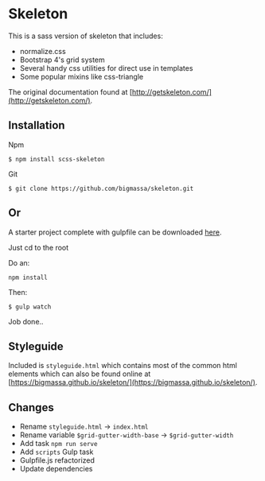 # Skeleton
This is a sass version of skeleton that includes:
* normalize.css
* Bootstrap 4's grid system
* Several handy css utilities for direct use in templates
* Some popular mixins like css-triangle

The original documentation found at [http://getskeleton.com/](http://getskeleton.com/).

## Installation
Npm
```
$ npm install scss-skeleton
```

Git
```
$ git clone https://github.com/bigmassa/skeleton.git
```

## Or
A starter project complete with gulpfile can be downloaded [here](https://github.com/bigmassa/skeleton_starter/archive/master.zip).

Just cd to the root

Do an: 
```
npm install
```

Then:
```
$ gulp watch
```

Job done..

## Styleguide
Included is `styleguide.html` which contains most of the common html elements
which can also be found online at [https://bigmassa.github.io/skeleton/](https://bigmassa.github.io/skeleton/).

## Changes

* Rename `styleguide.html` -> `index.html`
* Rename variable `$grid-gutter-width-base` -> `$grid-gutter-width`
* Add task `npm run serve`
* Add `scripts` Gulp task
* Gulpfile.js refactorized
* Update dependencies